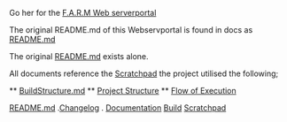 Go her for the [F.A.R.M Web serverportal](https://github.com/josephkb87/Webservportal)

The original README.md of this Webservportal is found in docs as [README.md](./FARMStackWebPortal/docs/README.md)

The original [README.md](./FARMStackWebPortal/docs/README.md) exists alone.

All documents reference the [Scratchpad](./docs/Scratchpad2.md)
the project utilised the following;

** [BuildStructure.md](./docs/buildstructure.md)
** [Project Structure](./docs/ProjectStructure.md)
** [Flow of Execution](./docs/flowofexecution.md)

[README.md](./docs/README.md) .[Changelog](./docs/CHANGELOG.md) . [Documentation](./FARMStackWebPortal/docs/sphinxdocs/docs/) [Build](./FARMStackWebPortal/docs/build)  [Scratchpad](./FARMStackWebPortal/docs/Scratchpad2.md)


